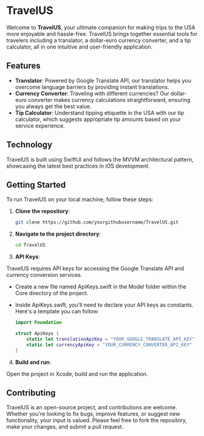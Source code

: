 # TravelUS

Welcome to **TravelUS**, your ultimate companion for making trips to the USA more enjoyable and hassle-free. TravelUS brings together essential tools for travelers including a translator, a dollar-euro currency converter, and a tip calculator, all in one intuitive and user-friendly application.

## Features

- **Translator**: Powered by Google Translate API, our translator helps you overcome language barriers by providing instant translations.
- **Currency Converter**: Traveling with different currencies? Our dollar-euro converter makes currency calculations straightforward, ensuring you always get the best value.
- **Tip Calculator**: Understand tipping etiquette in the USA with our tip calculator, which suggests appropriate tip amounts based on your service experience.

## Technology

TravelUS is built using SwiftUI and follows the MVVM architectural pattern, showcasing the latest best practices in iOS development.

## Getting Started

To run TravelUS on your local machine, follow these steps:

1. **Clone the repository**:

   ```bash
   git clone https://github.com/yourgithubusername/TravelUS.git

2. **Navigate to the project directory**:

    ```bash
   cd TravelUS
    
3. **API Keys**:

TravelUS requires API keys for accessing the Google Translate API and currency conversion services.

- Create a new file named ApiKeys.swift in the Model folder within the Core directory of the project.
- Inside ApiKeys.swift, you'll need to declare your API keys as constants. Here's a template you can follow:

    ```swift
    import Foundation
    
    struct ApiKeys {
        static let translationApiKey = "YOUR_GOOGLE_TRANSLATE_API_KEY"
        static let currencyApiKey = "YOUR_CURRENCY_CONVERTER_API_KEY"
    }

4. **Build and run**:
 
Open the project in Xcode, build and run the application.

## Contributing

TravelUS is an open-source project, and contributions are welcome. Whether you're looking to fix bugs, improve features, or suggest new functionality, your input is valued. Please feel free to fork the repository, make your changes, and submit a pull request.

    
